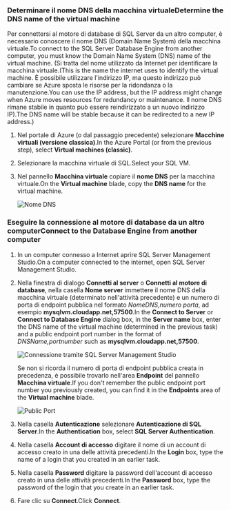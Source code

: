 ### <a name="determine-the-dns-name-of-the-virtual-machine"></a><span data-ttu-id="30246-101">Determinare il nome DNS della macchina virtuale</span><span class="sxs-lookup"><span data-stu-id="30246-101">Determine the DNS name of the virtual machine</span></span>
<span data-ttu-id="30246-102">Per connettersi al motore di database di SQL Server da un altro computer, è necessario conoscere il nome DNS (Domain Name System) della macchina virtuale.</span><span class="sxs-lookup"><span data-stu-id="30246-102">To connect to the SQL Server Database Engine from another computer, you must know the Domain Name System (DNS) name of the virtual machine.</span></span> <span data-ttu-id="30246-103">(Si tratta del nome utilizzato da Internet per identificare la macchina virtuale.</span><span class="sxs-lookup"><span data-stu-id="30246-103">(This is the name the internet uses to identify the virtual machine.</span></span> <span data-ttu-id="30246-104">È possibile utilizzare l'indirizzo IP, ma questo indirizzo può cambiare se Azure sposta le risorse per la ridondanza o la manutenzione.</span><span class="sxs-lookup"><span data-stu-id="30246-104">You can use the IP address, but the IP address might change when Azure moves resources for redundancy or maintenance.</span></span> <span data-ttu-id="30246-105">Il nome DNS rimane stabile in quanto può essere reindirizzato a un nuovo indirizzo IP).</span><span class="sxs-lookup"><span data-stu-id="30246-105">The DNS name will be stable because it can be redirected to a new IP address.)</span></span>  

1. <span data-ttu-id="30246-106">Nel portale di Azure (o dal passaggio precedente) selezionare **Macchine virtuali (versione classica)**.</span><span class="sxs-lookup"><span data-stu-id="30246-106">In the Azure Portal (or from the previous step), select **Virtual machines (classic)**.</span></span>
2. <span data-ttu-id="30246-107">Selezionare la macchina virtuale di SQL.</span><span class="sxs-lookup"><span data-stu-id="30246-107">Select your SQL VM.</span></span>
3. <span data-ttu-id="30246-108">Nel pannello **Macchina virtuale** copiare il **nome DNS** per la macchina virtuale.</span><span class="sxs-lookup"><span data-stu-id="30246-108">On the **Virtual machine** blade, copy the **DNS name** for the virtual machine.</span></span>
   
    ![Nome DNS](./media/virtual-machines-sql-server-connection-steps/sql-vm-dns-name.png)

### <a name="connect-to-the-database-engine-from-another-computer"></a><span data-ttu-id="30246-110">Eseguire la connessione al motore di database da un altro computer</span><span class="sxs-lookup"><span data-stu-id="30246-110">Connect to the Database Engine from another computer</span></span>
1. <span data-ttu-id="30246-111">In un computer connesso a Internet aprire SQL Server Management Studio.</span><span class="sxs-lookup"><span data-stu-id="30246-111">On a computer connected to the internet, open SQL Server Management Studio.</span></span>
2. <span data-ttu-id="30246-112">Nella finestra di dialogo **Connetti al server** o **Connetti al motore di database**, nella casella **Nome server** immettere il nome DNS della macchina virtuale (determinato nell'attività precedente) e un numero di porta di endpoint pubblica nel formato *NomeDNS,numero porta*, ad esempio **mysqlvm.cloudapp.net,57500**.</span><span class="sxs-lookup"><span data-stu-id="30246-112">In the **Connect to Server** or **Connect to Database Engine** dialog box, in the **Server name** box, enter the DNS name of the virtual machine (determined in the previous task) and a public endpoint port number in the format of *DNSName,portnumber* such as **mysqlvm.cloudapp.net,57500**.</span></span>
   
    ![Connessione tramite SQL Server Management Studio](./media/virtual-machines-sql-server-connection-steps/33Connect-SSMS.png)
   
    <span data-ttu-id="30246-114">Se non si ricorda il numero di porta di endpoint pubblica creata in precedenza, è possibile trovarlo nell'area **Endpoint** del pannello **Macchina virtuale**.</span><span class="sxs-lookup"><span data-stu-id="30246-114">If you don't remember the public endpoint port number you previously created, you can find it in the **Endpoints** area of the **Virtual machine** blade.</span></span>
   
    ![Public Port](./media/virtual-machines-sql-server-connection-steps/sql-vm-port-number.png)
3. <span data-ttu-id="30246-116">Nella casella **Autenticazione** selezionare **Autenticazione di SQL Server**.</span><span class="sxs-lookup"><span data-stu-id="30246-116">In the **Authentication** box, select **SQL Server Authentication**.</span></span>
4. <span data-ttu-id="30246-117">Nella casella **Account di accesso** digitare il nome di un account di accesso creato in una delle attività precedenti.</span><span class="sxs-lookup"><span data-stu-id="30246-117">In the **Login** box, type the name of a login that you created in an earlier task.</span></span>
5. <span data-ttu-id="30246-118">Nella casella **Password** digitare la password dell'account di accesso creato in una delle attività precedenti.</span><span class="sxs-lookup"><span data-stu-id="30246-118">In the **Password** box, type the password of the login that you create in an earlier task.</span></span>
6. <span data-ttu-id="30246-119">Fare clic su **Connect**.</span><span class="sxs-lookup"><span data-stu-id="30246-119">Click **Connect**.</span></span>


